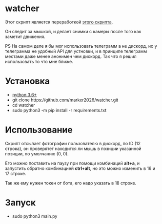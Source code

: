 # watcher
Этот скрипт является переработкой [этого скрипта](https://github.com/pro100git/watcher).

Он следит за мышкой, и делает снимки с камеры после того как заметит движения.

PS На самом деле я бы мог использовать телеграмм а не дискорд, но у телеграмма не удобный API для устновки, и в принципе телеграмм местами даже менее анонимен чем дискорд. Так что я решил использовать то что мне ближе.

# Установка
* [python 3.6+](https://www.python.org/)
* git clone https://github.com/marker2026/watcher.git
* cd watcher
* sudo python3 -m pip install -r requirements.txt

# Использование
Скрипт отсылает фотографии пользователю в дискорд, по ID (12 строка), он проверятет находится ли мышь в позиции указанной позиции, по умолчанию (0, 0).

Его можно поставить на паузу при помощи комбинаций **alt+a**, и запустить обратно комбинацией **ctrl+alt**, но это можно изменить в 16 и 17 строке.

Так же ему нужен токен от бота, его надо указать в 18 строке.

# Запуск
* sudo python3 main.py
